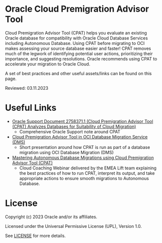 # Oracle Cloud Premigration Advisor Tool
 
Cloud Premigration Advisor Tool (CPAT) helps you evaluate an existing Oracle database for compatibility with Oracle Cloud Database Services including Autonomous Database. Using CPAT before migrating to OCI makes assessing your source database easier and faster!  CPAT removes much of the legwork of identifying potential user actions, prioritizing their importance, and suggesting resolutions. Oracle recommends using CPAT to accelerate your migration to Oracle Cloud.

A set of best practices and other useful assets/links can be found on this page.

Reviewed: 03.11.2023
 
# Useful Links
- [Oracle Support Document 2758371.1 (Cloud Premigration Advisor Tool (CPAT) Analyzes Databases for Suitability of Cloud Migration)](https://support.oracle.com/epmos/faces/DocumentDisplay?id=2758371.1)
    - Comprehensive Oracle Support note around CPAT
- [Cloud Premigration Advisor Tool in OCI Database Migration Service (DMS)](https://www.youtube.com/watch?v=kYUqh4O1Owo)
    - Short presentation around how CPAT is run as part of a database migration using OCI Database Migration (DMS)
- [Mastering Autonomous Database Migrations using Cloud Premigration Advisor Tool (CPAT)](https://www.youtube.com/watch?v=PH_aPudyr0s)
    - Cloud Coaching Webinar delivered by the EMEA Lift team explaining the best practices of how to run CPAT, interpret its output, and take appropriate actions to ensure smooth migrations to Autonomous Database.

# License
 
Copyright (c) 2023 Oracle and/or its affiliates.
 
Licensed under the Universal Permissive License (UPL), Version 1.0.
 
See [LICENSE](https://github.com/oracle-devrel/technology-engineering/blob/main/LICENSE) for more details.
